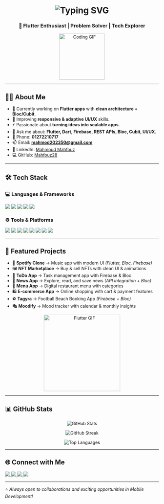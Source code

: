 <!-- Animated Header -->
<h1 align="center">
  <img src="https://readme-typing-svg.demolab.com?font=Fira+Code&size=28&pause=1000&center=true&vCenter=true&width=500&lines=Hi+%F0%9F%91%8B%2C+I'm+Mahmoud+Mahffouz;Mobile+App+Developer;Flutter+%7C+Dart+%7C+Firebase;Clean+Architecture+%7C+Bloc+%7C+Cubit" alt="Typing SVG" />
</h1>

<h3 align="center">🚀 Flutter Enthusiast | Problem Solver | Tech Explorer</h3>

<p align="center">
  <img src="https://media.giphy.com/media/WUlplcMpOCEmTGBtBW/giphy.gif" width="150px" alt="Coding GIF"/>
</p>

---

## 👨‍💻 About Me  
- 🔭 Currently working on **Flutter apps** with **clean architecture + Bloc/Cubit**.  
- 🌱 Improving **responsive & adaptive UI/UX** skills.  
- ⚡ Passionate about **turning ideas into scalable apps**.  
- 💬 Ask me about: **Flutter, Dart, Firebase, REST APIs, Bloc, Cubit, UI/UX**.  
- 📱 Phone: **01272210717**  
- 📫 Email: **mahmod202350@gmail.com**  
- 🔗 LinkedIn: [Mahmoud Mahfouz](https://www.linkedin.com/in/mahmoud-mahfouz-53536a309/)  
- 💻 GitHub: [Mahfouz28](https://github.com/Mahfouz28)  

---

## 🛠️ Tech Stack  

### 💻 Languages & Frameworks  
<p align="left">
  <img src="https://img.shields.io/badge/Dart-0175C2?style=for-the-badge&logo=dart&logoColor=white"/>
  <img src="https://img.shields.io/badge/Flutter-02569B?style=for-the-badge&logo=flutter&logoColor=white"/>
  <img src="https://img.shields.io/badge/Firebase-FFCA28?style=for-the-badge&logo=firebase&logoColor=black"/>
  <img src="https://img.shields.io/badge/API-009688?style=for-the-badge&logo=swagger&logoColor=white"/>
  <img src="https://img.shields.io/badge/REST%20API-4CAF50?style=for-the-badge&logo=postman&logoColor=white"/>
</p>

### ⚙️ Tools & Platforms  
<p align="left">
  <img src="https://img.shields.io/badge/Bloc-0052CC?style=for-the-badge&logo=flutter&logoColor=white"/>
  <img src="https://img.shields.io/badge/Cubit-FF6F00?style=for-the-badge&logo=flutter&logoColor=white"/>
  <img src="https://img.shields.io/badge/Responsive-Design-blue?style=for-the-badge&logo=flutter&logoColor=white"/>
  <img src="https://img.shields.io/badge/Adaptive-UI-green?style=for-the-badge&logo=flutter&logoColor=white"/>
  <img src="https://img.shields.io/badge/Android%20Studio-3DDC84?style=for-the-badge&logo=android-studio&logoColor=white"/>
  <img src="https://img.shields.io/badge/VS%20Code-007ACC?style=for-the-badge&logo=visual-studio-code&logoColor=white"/>
  <img src="https://img.shields.io/badge/Git-F05032?style=for-the-badge&logo=git&logoColor=white"/>
  <img src="https://img.shields.io/badge/GitHub-181717?style=for-the-badge&logo=github&logoColor=white"/>
</p>

---

## 📂 Featured Projects  

- 🎵 **Spotify Clone** → Music app with modern UI *(Flutter, Bloc, Firebase)*  
- 🖼️ **NFT Marketplace** → Buy & sell NFTs with clean UI & animations  
- 📝 **ToDo App** → Task management app with Firebase & Bloc  
- 📰 **News App** → Explore, read, and save news *(API integration + Bloc)*  
- 🍴 **Menu App** → Digital restaurant menu with categories  
- 🛍️ **E-commerce App** → Online shopping with cart & payment features  
- ⚽ **Tagyra** → Football Beach Booking App *(Firebase + Bloc)*  
- 🎭 **Moodify** → Mood tracker with calendar & monthly insights  

<p align="center">
  <img src="https://media.giphy.com/media/26tn33aiTi1jkl6H6/giphy.gif" width="250px" alt="Flutter GIF"/>
</p>

---

## 📊 GitHub Stats  

<p align="center">
  <img src="https://github-readme-stats.vercel.app/api?username=Mahfouz28&show_icons=true&theme=radical" alt="GitHub Stats"/>
</p>

<p align="center">
  <img src="https://github-readme-streak-stats.herokuapp.com/?user=Mahfouz28&theme=radical" alt="GitHub Streak"/>
</p>

<p align="center">
  <img src="https://github-readme-stats.vercel.app/api/top-langs/?username=Mahfouz28&layout=compact&theme=radical" alt="Top Languages"/>
</p>

---

## 🌐 Connect with Me  

<p align="left">
<a href="https://www.linkedin.com/in/mahmoud-mahfouz-53536a309/" target="_blank">
  <img src="https://img.shields.io/badge/LinkedIn-0A66C2?style=for-the-badge&logo=linkedin&logoColor=white"/>
</a>
<a href="https://github.com/Mahfouz28" target="_blank">
  <img src="https://img.shields.io/badge/GitHub-181717?style=for-the-badge&logo=github&logoColor=white"/>
</a>
<a href="mailto:mahmod202350@gmail.com">
  <img src="https://img.shields.io/badge/Email-D14836?style=for-the-badge&logo=gmail&logoColor=white"/>
</a>
<a href="tel:+201272210717">
  <img src="https://img.shields.io/badge/Phone-25D366?style=for-the-badge&logo=whatsapp&logoColor=white"/>
</a>
</p>

---

⭐️ *Always open to collaborations and exciting opportunities in Mobile Development!*  

